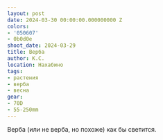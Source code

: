 ```yaml
---
layout: post
date: 2024-03-30 00:00:00.000000000 Z
colors:
- '050607'
- 0b0d0e
shoot_date: 2024-03-29
title: Верба
author: К.С.
location: Нахабино
tags:
- растения
- верба
- весна
gear:
- 70D
- 55-250mm
---
```

Верба (или не верба, но похоже) как бы светится.

